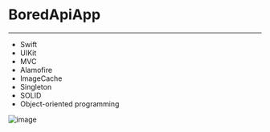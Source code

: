 # BoredApiApp
____
* Swift 
* UIKit
* MVC 
* Alamofire
* ImageCache
* Singleton
* SOLID
* Object-oriented programming

![image](https://github.com/maximsamus/BoredApiApp/blob/main/interface0.gif)

